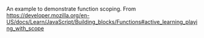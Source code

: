 An example to demonstrate function scoping.
From https://developer.mozilla.org/en-US/docs/Learn/JavaScript/Building_blocks/Functions#active_learning_playing_with_scope
